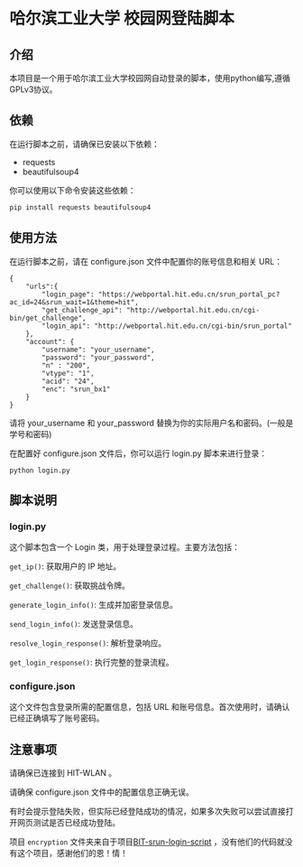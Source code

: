 # 哈尔滨工业大学 校园网登陆脚本

## 介绍

本项目是一个用于哈尔滨工业大学校园网自动登录的脚本，使用python编写,遵循GPLv3协议。

## 依赖

在运行脚本之前，请确保已安装以下依赖：

- requests
- beautifulsoup4

你可以使用以下命令安装这些依赖：

```sh
pip install requests beautifulsoup4
```

## 使用方法

在运行脚本之前，请在 configure.json 文件中配置你的账号信息和相关 URL：

```
{
    "urls":{
        "login_page": "https://webportal.hit.edu.cn/srun_portal_pc?ac_id=24&srun_wait=1&theme=hit",
        "get_challenge_api": "http://webportal.hit.edu.cn/cgi-bin/get_challenge",
        "login_api": "http://webportal.hit.edu.cn/cgi-bin/srun_portal"
    },
    "account": {
        "username": "your_username",
        "password": "your_password",
        "n" : "200",
        "vtype": "1",
        "acid": "24",
        "enc": "srun_bx1"
    }
}
```

请将 your_username 和 your_password 替换为你的实际用户名和密码。(一般是学号和密码)

在配置好 configure.json 文件后，你可以运行 login.py 脚本来进行登录：

```
python login.py

```
## 脚本说明

### login.py

这个脚本包含一个 Login 类，用于处理登录过程。主要方法包括：

`get_ip()`: 获取用户的 IP 地址。

`get_challenge()`: 获取挑战令牌。

`generate_login_info()`: 生成并加密登录信息。

`send_login_info()`: 发送登录信息。

`resolve_login_response()`: 解析登录响应。

`get_login_response()`: 执行完整的登录流程。

### configure.json

这个文件包含登录所需的配置信息，包括 URL 和账号信息。首次使用时，请确认已经正确填写了账号密码。


## 注意事项

请确保已连接到 HIT-WLAN 。

请确保 configure.json 文件中的配置信息正确无误。

有时会提示登陆失败，但实际已经登陆成功的情况，如果多次失败可以尝试直接打开网页测试是否已经成功登陆。

项目 `encryption` 文件夹来自于项目[BIT-srun-login-script](https://github.com/coffeehat/BIT-srun-login-script) ，没有他们的代码就没有这个项目，感谢他们的恩！情！